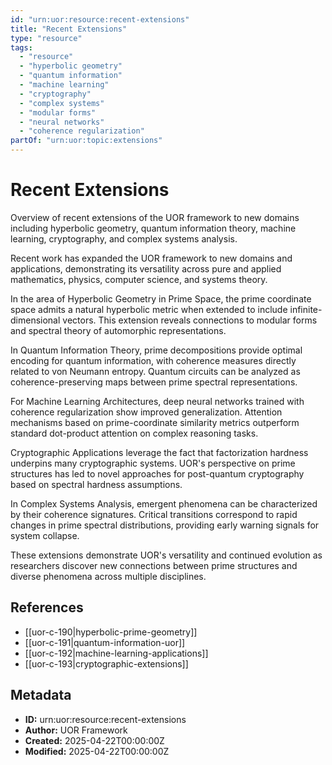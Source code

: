 ```yaml
---
id: "urn:uor:resource:recent-extensions"
title: "Recent Extensions"
type: "resource"
tags:
  - "resource"
  - "hyperbolic geometry"
  - "quantum information"
  - "machine learning"
  - "cryptography"
  - "complex systems"
  - "modular forms"
  - "neural networks"
  - "coherence regularization"
partOf: "urn:uor:topic:extensions"
---
```


# Recent Extensions

Overview of recent extensions of the UOR framework to new domains including hyperbolic geometry, quantum information theory, machine learning, cryptography, and complex systems analysis.

Recent work has expanded the UOR framework to new domains and applications, demonstrating its versatility across pure and applied mathematics, physics, computer science, and systems theory.

In the area of Hyperbolic Geometry in Prime Space, the prime coordinate space admits a natural hyperbolic metric when extended to include infinite-dimensional vectors. This extension reveals connections to modular forms and spectral theory of automorphic representations.

In Quantum Information Theory, prime decompositions provide optimal encoding for quantum information, with coherence measures directly related to von Neumann entropy. Quantum circuits can be analyzed as coherence-preserving maps between prime spectral representations.

For Machine Learning Architectures, deep neural networks trained with coherence regularization show improved generalization. Attention mechanisms based on prime-coordinate similarity metrics outperform standard dot-product attention on complex reasoning tasks.

Cryptographic Applications leverage the fact that factorization hardness underpins many cryptographic systems. UOR's perspective on prime structures has led to novel approaches for post-quantum cryptography based on spectral hardness assumptions.

In Complex Systems Analysis, emergent phenomena can be characterized by their coherence signatures. Critical transitions correspond to rapid changes in prime spectral distributions, providing early warning signals for system collapse.

These extensions demonstrate UOR's versatility and continued evolution as researchers discover new connections between prime structures and diverse phenomena across multiple disciplines.

## References

- [[uor-c-190|hyperbolic-prime-geometry]]
- [[uor-c-191|quantum-information-uor]]
- [[uor-c-192|machine-learning-applications]]
- [[uor-c-193|cryptographic-extensions]]

## Metadata

- **ID:** urn:uor:resource:recent-extensions
- **Author:** UOR Framework
- **Created:** 2025-04-22T00:00:00Z
- **Modified:** 2025-04-22T00:00:00Z
